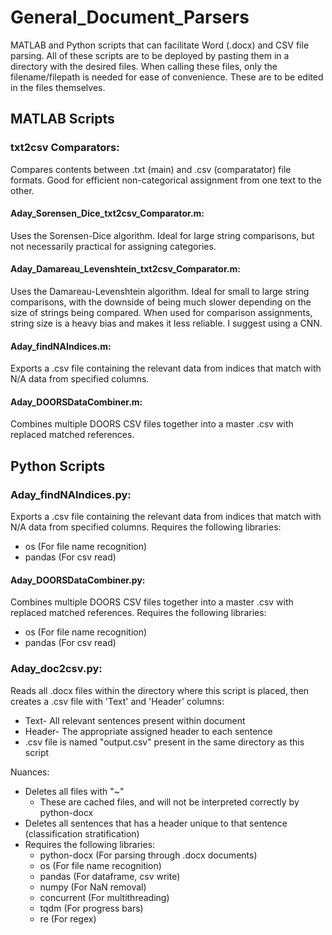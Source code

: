 # General_Document_Parsers
MATLAB and Python scripts that can facilitate Word (.docx) and CSV file parsing.
All of these scripts are to be deployed by pasting them in a directory with the desired files.
When calling these files, only the filename/filepath is needed for ease of convenience. These are to be edited in the files themselves.

## MATLAB Scripts
### txt2csv Comparators:
Compares contents between .txt (main) and .csv (comparatator) file formats. Good for efficient non-categorical assignment from one text to the other.
#### Aday_Sorensen_Dice_txt2csv_Comparator.m: 
Uses the Sorensen-Dice algorithm. Ideal for large string comparisons, but not necessarily practical for assigning categories.
#### Aday_Damareau_Levenshtein_txt2csv_Comparator.m: 
Uses the Damareau-Levenshtein algorithm. Ideal for small to large string comparisons, with the downside of being much slower
depending on the size of strings being compared. When used for comparison assignments, string size is a heavy bias and makes it less reliable. I suggest using a CNN.
#### Aday_findNAIndices.m:
Exports a .csv file containing the relevant data from indices that match with N/A data from specified columns.
#### Aday_DOORSDataCombiner.m:
Combines multiple DOORS CSV files together into a master .csv with replaced matched references.

## Python Scripts
### Aday_findNAIndices.py:
Exports a .csv file containing the relevant data from indices that match with N/A data from specified columns.
Requires the following libraries:
  - os (For file name recognition)
  - pandas (For csv read)
     
#### Aday_DOORSDataCombiner.py:
Combines multiple DOORS CSV files together into a master .csv with replaced matched references.
Requires the following libraries:
  - os (For file name recognition)
  - pandas (For csv read)

### Aday_doc2csv.py:
Reads all .docx files within the directory where this script is placed, then creates a .csv file with 'Text' and 'Header' columns:
   - Text- All relevant sentences present within document
   - Header- The appropriate assigned header to each sentence
   - .csv file is named "output.csv" present in the same directory as this script
	
Nuances:
   - Deletes all files with "~"
     - These are cached files, and will not be interpreted correctly by python-docx
   - Deletes all sentences that has a header unique to that sentence (classification stratification)
   - Requires the following libraries:
     - python-docx (For parsing through .docx documents)
     - os (For file name recognition)
     - pandas (For dataframe, csv write)
     - numpy (For NaN removal)
     - concurrent (For multithreading)
     - tqdm (For progress bars)
     - re (For regex)
